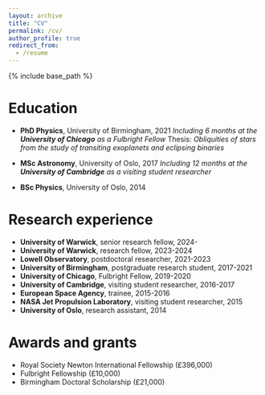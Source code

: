 ```yaml
---
layout: archive
title: "CV"
permalink: /cv/
author_profile: true
redirect_from:
  - /resume
---
```


{% include base_path %}

<!-- A full CV can be found here (insert link later).-->

Education  
======
* **PhD Physics**, University of Birmingham, 2021 
   _Including 6 months at the **University of Chicago** as a Fulbright Fellow_
   Thesis: _Obliquities of stars from the study of transiting exoplanets and eclipsing binaries_  

* **MSc Astronomy**, University of Oslo, 2017 
   _Including 12 months at the **University of Cambridge** as a visiting student researcher_
  
* **BSc Physics**, University of Oslo, 2014

Research experience
======
* **University of Warwick**, senior research fellow, 2024-
* **University of Warwick**, research fellow, 2023-2024
* **Lowell Observatory**, postdoctoral researcher, 2021-2023
* **University of Birmingham**, postgraduate research student, 2017-2021
* **University of Chicago**, Fulbright Fellow, 2019-2020
* **University of Cambridge**, visiting student researcher, 2016-2017
* **European Space Agency**, trainee, 2015-2016
* **NASA Jet Propulsion Laboratory**, visiting student researcher, 2015
* **University of Oslo**, research assistant, 2014

Awards and grants
======
* Royal Society Newton International Fellowship (£396,000)
* Fulbright Fellowship  (£10,000)
* Birmingham Doctoral Scholarship (£21,000)
